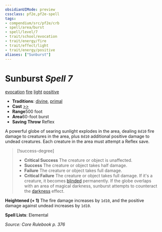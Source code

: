 ```yaml
---
obsidianUIMode: preview
cssclass: pf2e,pf2e-spell
tags:
- compendium/src/pf2e/crb
- spell/area/burst
- spell/level/7
- trait/school/evocation
- trait/energy/fire
- trait/effect/light
- trait/energy/positive
aliases: ["Sunburst"]
---
```

# Sunburst *Spell 7*   
[evocation](evocation.md)  [fire](fire.md)  [light](rules/traits/light.md)  [positive](positive.md)  

- **Traditions**: [divine](divine.md), [primal](primal.md)
- **Cast** [>>](chapter-9-playing-the-game.md#Actions "Two-Action") 
- **Range**500 foot
- **Area**60-foot burst
- **Saving Throw** Reflex

A powerful globe of searing sunlight explodes in the area, dealing `8d10` fire damage to creatures in the area, plus `8d10` additional positive damage to undead creatures. Each creature in the area must attempt a Reflex save.

> [!success-degree] 
> - **Critical Success** The creature or object is unaffected.
> - **Success** The creature or object takes half damage.
> - **Failure** The creature or object takes full damage.
> - **Critical Failure** The creature or object takes full damage. If it's a creature, it becomes [blinded](conditions.md#Blinded) permanently. If the globe overlaps with an area of magical darkness, sunburst attempts to counteract the [darkness](rules/traits/darkness.md) effect.

**Heightened (+ 1)** The fire damage increases by `1d10`, and the positive damage against undead increases by `1d10`.

**Spell Lists**: Elemental

*Source: Core Rulebook p. 376*